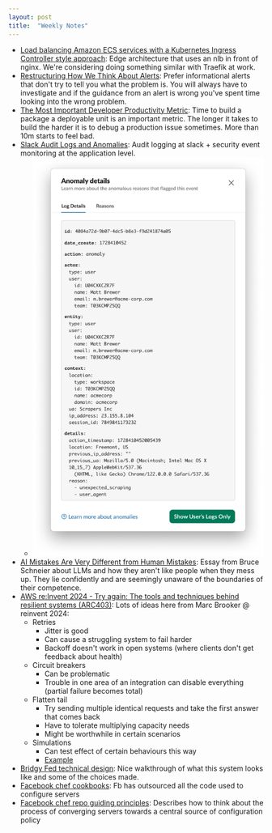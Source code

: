 ```yaml
---
layout: post
title:  "Weekly Notes"
---
```


* [Load balancing Amazon ECS services with a Kubernetes Ingress Controller style approach](https://aws.amazon.com/blogs/containers/load-balancing-amazon-ecs-services-with-a-kubernetes-ingress-controller-style-approach/): Edge architecture that uses an nlb in front of nginx. We're considering doing something similar with Traefik at work.
* [Restructuring How We Think About Alerts](https://www.honeycomb.io/blog/restructuring-how-we-think-about-alerts): Prefer informational alerts that don't try to tell you what the problem is. You will always have to investigate and if the guidance from an alert is wrong you've spent time looking into the wrong problem.
* [The Most Important Developer Productivity Metric](https://www.honeycomb.io/blog/most-important-developer-productivity-metric-build-times): Time to build a package a deployable unit is an important metric. The longer it takes to build the harder it is to debug a production issue sometimes. More than 10m starts to feel bad.
* [Slack Audit Logs and Anomalies](https://slack.engineering/slack-audit-logs-and-anomalies/): Audit logging at slack + security event monitoring at the application level.
  * ![Sample audit log from Slack](/assets/2025/sample_audit_log_slack.png)
* [AI Mistakes Are Very Different from Human Mistakes](https://www.schneier.com/blog/archives/2025/01/ai-mistakes-are-very-different-from-human-mistakes.html): Essay from Bruce Schneier about LLMs and how they aren't like people when they mess up. They lie confidently and are seemingly unaware of the boundaries of their competence.
* [AWS re:Invent 2024 - Try again: The tools and techniques behind resilient systems (ARC403)](https://www.youtube.com/watch?v=rvHd4Y76-fs&list=PLpFJ3mu_A2AwBn7uYi7gXiT0vTcPTJA8V&index=10&t=1181s): Lots of ideas here from Marc Brooker @ reinvent 2024:
  * Retries
    * Jitter is good
    * Can cause a struggling system to fail harder
    * Backoff doesn't work in open systems (where clients don't get feedback about health)
  * Circuit breakers
    * Can be problematic
    * Trouble in one area of an integration can disable everything (partial failure becomes total)
  * Flatten tail
    * Try sending multiple identical requests and take the first answer that comes back
    * Have to tolerate multiplying capacity needs
    * Might be worthwhile in certain scenarios
  * Simulations
    * Can test effect of certain behaviours this way
    * [Example](https://github.com/cleskowsky/simulator_example)
* [Bridgy Fed technical design](https://bridgy-fed.readthedocs.io/source/design.html): Nice walkthrough of what this system looks like and some of the choices made.
* [Facebook chef cookbooks](https://github.com/cleskowsky/chef-cookbooks): Fb has outsourced all the code used to configure servers
* [Facebook chef repo guiding principles](https://github.com/cleskowsky/chef-utils/blob/main/Philosophy.md): Describes how to think about the process of converging servers towards a central source of configuration policy